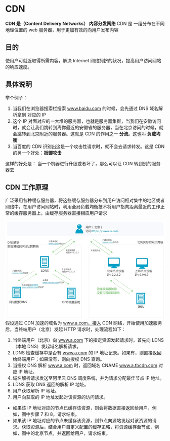 # CDN

**CDN 是（Content Delivery Networks） 内容分发网络**
CDN 是 一组分布在不同地理位置的 web 服务器，用于更加有效的向用户发布内容

## 目的

使用户可就近取得所需内容，解决 Internet 网络拥挤的状况，提高用户访问网站的响应速度。

## 具体说明

举个例子：

1. 当我们在浏览器搜索栏搜索 www.baidu.com 的时候，会先通过 DNS 域名解析拿到 对应的 IP
2. 这个 IP 对面对应的一大堆的服务器，也就是服务器集群，当我们在安徽访问时，就会让我们跳转到离你最近的安徽省的服务器，当在北京访问的时候，就会跳转到北京附近的服务器。这就是 CDN 的作用之一 **分流**。这也叫 **负载均衡**
3. 当百度的 CDN 识别出这是一个攻击性请求时，就不会去请求转发。这是 CDN 的另一个好处：**抵御攻击**

这样的好处是：
当一个机器进行升级或者坏了，那么可以让 CDN 转到别的服务器去

## CDN 工作原理

广泛采用各种缓存服务器，将这些缓存服务器分布到用户访问相对集中的地区或者网络中，在用户访问网站时，利用全局负载均衡技术将用户指向距离最近的工作正常的缓存服务器上，由缓存服务器直接相应用户请求

![CDN工作原理](./pictures/CDN工作原理.jpeg)
假设通过 CDN 加速的域名为 www.a.com，接入 CDN 网络，开始使用加速服务后，当终端用户（北京）发起 HTTP 请求时，处理流程如下：

1. 当终端用户（北京）向 www.a.com 下的指定资源发起请求时，首先向 LDNS（本地 DNS）发起域名解析请求。
2. LDNS 检查缓存中是否有 www.a.com 的 IP 地址记录。如果有，则直接返回给终端用户；如果没有，则向授权 DNS 查询。
3. 当授权 DNS 解析 www.a.com 时，返回域名 CNAME www.a.tbcdn.com 对应 IP 地址。
4. 域名解析请求发送至阿里云 DNS 调度系统，并为请求分配最佳节点 IP 地址。
5. LDNS 获取 DNS 返回的解析 IP 地址。
6. 用户获取解析 IP 地址。
7. 用户向获取的 IP 地址发起对该资源的访问请求。

- 如果该 IP 地址对应的节点已缓存该资源，则会将数据直接返回给用户，例如，图中步骤 7 和 8，请求结束。
- 如果该 IP 地址对应的节点未缓存该资源，则节点向源站发起对该资源的请求。获取资源后，结合用户自定义配置的缓存策略，将资源缓存至节点，例如，图中的北京节点，并返回给用户，请求结束。
